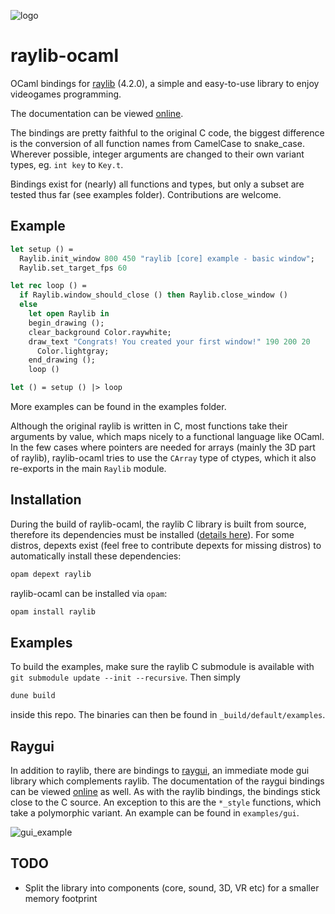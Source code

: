 ![logo](images/logo.png)

# raylib-ocaml

OCaml bindings for <a href="https://www.raylib.com/" target="_blank">raylib</a> (4.2.0), a simple and easy-to-use library to enjoy videogames programming.

The documentation can be viewed [online](https://tjammer.github.io/raylib-ocaml/raylib/Raylib/index.html).

The bindings are pretty faithful to the original C code, the biggest difference is the conversion of all function names from CamelCase to snake_case.
Wherever possible, integer arguments are changed to their own variant types, eg. `int key` to `Key.t`.

Bindings exist for (nearly) all functions and types, but only a subset are tested thus far (see examples folder). Contributions are welcome.

## Example

``` ocaml
let setup () =
  Raylib.init_window 800 450 "raylib [core] example - basic window";
  Raylib.set_target_fps 60

let rec loop () =
  if Raylib.window_should_close () then Raylib.close_window ()
  else
    let open Raylib in
    begin_drawing ();
    clear_background Color.raywhite;
    draw_text "Congrats! You created your first window!" 190 200 20
      Color.lightgray;
    end_drawing ();
    loop ()

let () = setup () |> loop
```
More examples can be found in the examples folder.

Although the original raylib is written in C, most functions take their arguments by value, which maps nicely to a functional language like OCaml. In the few cases where pointers are needed for arrays (mainly the 3D part of raylib), raylib-ocaml tries to use the `CArray` type of ctypes, which it also re-exports in the main `Raylib` module.

## Installation

During the build of raylib-ocaml, the raylib C library is built from source, therefore its dependencies must be installed (<a href="https://github.com/raysan5/raylib/wiki/Working-on-GNU-Linux" target="_blank">details here</a>).
For some distros, depexts exist (feel free to contribute depexts for missing distros) to automatically install these dependencies:

``` sh
opam depext raylib
```

raylib-ocaml can be installed via `opam`:

``` sh
opam install raylib
```

## Examples
To build the examples, make sure the raylib C submodule is available with `git submodule update --init --recursive`. Then simply
``` sh
dune build
```
inside this repo. The binaries can then be found in `_build/default/examples`.

## Raygui
In addition to raylib, there are bindings to <a href="https://github.com/raysan5/raygui" target="_blank">raygui</a>, an immediate mode gui library which complements raylib.
The documentation of the raygui bindings can be viewed [online](https://tjammer.github.io/raylib-ocaml/raygui/Raygui/index.html) as well.
As with the raylib bindings, the bindings stick close to the C source.
An exception to this are the `*_style` functions, which take a polymorphic variant.
An example can be found in `examples/gui`.

![gui_example](images/raygui.gif)

## TODO
* Split the library into components (core, sound, 3D, VR etc) for a smaller memory footprint
